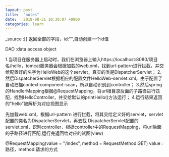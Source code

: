 ```yaml
---
layout: post
title:  "notes"
date:   2018-08-31 10:30:07 +0800
categories: learn
---
```




_source :[]  返回全部的字段，id:"",自动创建一个id值

DAO :data access object

1.当项目在服务器上启动时，我们在浏览器上输入https://localhost:8080/项目名/hello，tomcat服务器会根据加载的web.xml，找到url-pattern进行拦截，并交给配置好的名字为HelloWeb的这个servlet，真实的类是DispatcherServlet；
2.然后DispatcherServlet根据相应的配置文件HelloWeb-servlet.xml，由于配置了自动扫描context:component-scan，所以自动识别到controller；
3.然后spring的HandlerMapping根据@RequestMapping，将url根目录后面的子路径进行匹配，找到HelloController，并交给默认的printHello()方法运行；
4.运行结果返回的"hello"被解析为对应视图显示

先加载web.xml，根据url-pattern 进行拦截，将其交给定义好的servlet，servlet配置的类名为DispatcherServlet，再去找 DispatcherServlet配置的servlet.xml，识别controller，根据controller中的RequestMapping，将url后面的子路径进行匹配,运行完返回给对应的试图(view)

@RequestMapping(value = "/index", method = RequestMethod.GET) value :路径，method:请求的方式